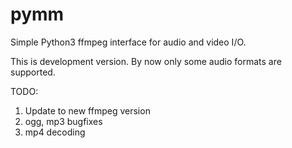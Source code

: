 # pymm
Simple Python3 ffmpeg interface for audio and video I/O.

This is development version. By now only some audio formats are supported.

TODO:

1. Update to new ffmpeg version
2. ogg, mp3 bugfixes
3. mp4 decoding
